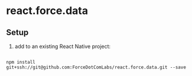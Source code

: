 # react.force.data


## Setup

1. add to an existing React Native project:

  ```

  npm install git+ssh://git@github.com:ForceDotComLabs/react.force.data.git --save

  ```
